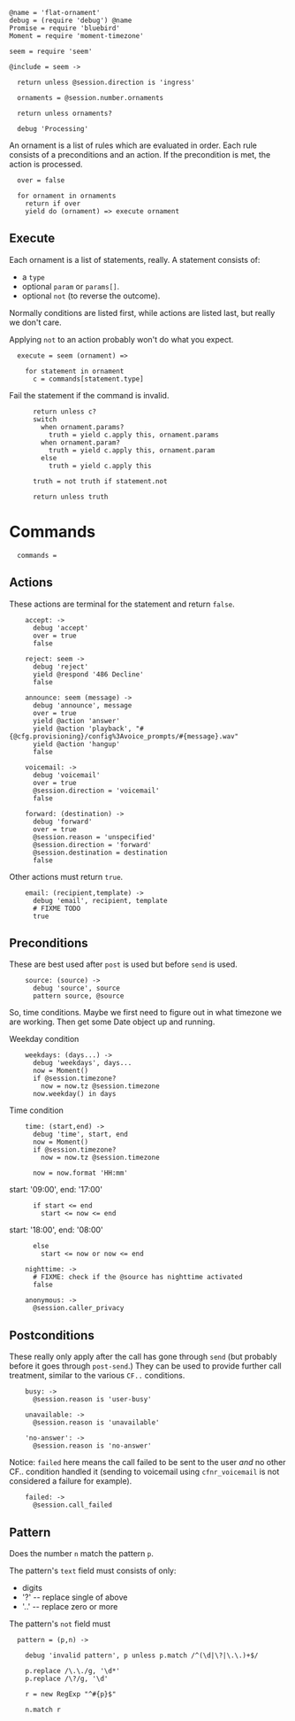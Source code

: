     @name = 'flat-ornament'
    debug = (require 'debug') @name
    Promise = require 'bluebird'
    Moment = require 'moment-timezone'

    seem = require 'seem'

    @include = seem ->

      return unless @session.direction is 'ingress'

      ornaments = @session.number.ornaments

      return unless ornaments?

      debug 'Processing'

An ornament is a list of rules which are evaluated in order. Each rule consists of a preconditions and an action. If the precondition is met, the action is processed.

      over = false

      for ornament in ornaments
        return if over
        yield do (ornament) => execute ornament

Execute
-------

Each ornament is a list of statements, really.
A statement consists of:
- a `type`
- optional `param` or `params[]`.
- optional `not` (to reverse the outcome).

Normally conditions are listed first, while actions are listed last, but really we don't care.

Applying `not` to an action probably won't do what you expect.

      execute = seem (ornament) =>

        for statement in ornament
          c = commands[statement.type]

Fail the statement if the command is invalid.

          return unless c?
          switch
            when ornament.params?
              truth = yield c.apply this, ornament.params
            when ornament.param?
              truth = yield c.apply this, ornament.param
            else
              truth = yield c.apply this

          truth = not truth if statement.not

          return unless truth

Commands
========

      commands =

Actions
-------

These actions are terminal for the statement and return `false`.

        accept: ->
          debug 'accept'
          over = true
          false

        reject: seem ->
          debug 'reject'
          yield @respond '486 Decline'
          false

        announce: seem (message) ->
          debug 'announce', message
          over = true
          yield @action 'answer'
          yield @action 'playback', "#{@cfg.provisioning}/config%3Avoice_prompts/#{message}.wav"
          yield @action 'hangup'
          false

        voicemail: ->
          debug 'voicemail'
          over = true
          @session.direction = 'voicemail'
          false

        forward: (destination) ->
          debug 'forward'
          over = true
          @session.reason = 'unspecified'
          @session.direction = 'forward'
          @session.destination = destination
          false

Other actions must return `true`.

        email: (recipient,template) ->
          debug 'email', recipient, template
          # FIXME TODO
          true


Preconditions
-------------

These are best used after `post` is used but before `send` is used.

        source: (source) ->
          debug 'source', source
          pattern source, @source

So, time conditions.
Maybe we first need to figure out in what timezone we are working.
Then get some Date object up and running.

Weekday condition

        weekdays: (days...) ->
          debug 'weekdays', days...
          now = Moment()
          if @session.timezone?
            now = now.tz @session.timezone
          now.weekday() in days

Time condition

        time: (start,end) ->
          debug 'time', start, end
          now = Moment()
          if @session.timezone?
            now = now.tz @session.timezone

          now = now.format 'HH:mm'

start: '09:00', end: '17:00'

          if start <= end
            start <= now <= end

start: '18:00', end: '08:00'

          else
            start <= now or now <= end

        nighttime: ->
          # FIXME: check if the @source has nighttime activated
          false

        anonymous: ->
          @session.caller_privacy

Postconditions
--------------

These really only apply after the call has gone through `send` (but probably before it goes through `post-send`.)
They can be used to provide further call treatment, similar to the various `CF..` conditions.

        busy: ->
          @session.reason is 'user-busy'

        unavailable: ->
          @session.reason is 'unavailable'

        'no-answer': ->
          @session.reason is 'no-answer'

Notice: `failed` here means the call failed to be sent to the user *and* no other CF.. condition handled it (sending to voicemail using `cfnr_voicemail` is not considered a failure for example).

        failed: ->
          @session.call_failed

Pattern
-------

Does the number `n` match the pattern `p`.

The pattern's `text` field must consists of only:
- digits
- '?' -- replace single of above
- '..' -- replace zero or more

The pattern's `not` field must

      pattern = (p,n) ->

        debug 'invalid pattern', p unless p.match /^(\d|\?|\.\.)+$/

        p.replace /\.\./g, '\d*'
        p.replace /\?/g, '\d'

        r = new RegExp "^#{p}$"

        n.match r
